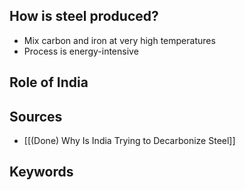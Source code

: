 ## How is steel produced?
- Mix carbon and iron at very high temperatures
- Process is energy-intensive

## Role of India


## Sources
- [[(Done) Why Is India Trying to Decarbonize Steel]]
## Keywords
